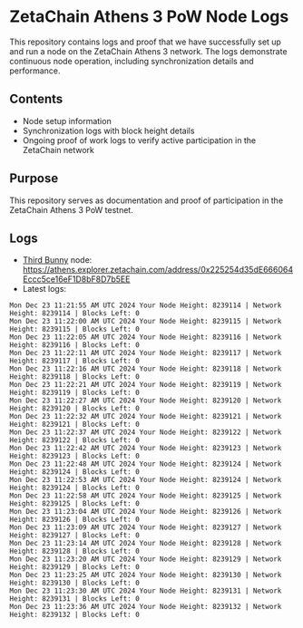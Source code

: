 # ZetaChain Athens 3 PoW Node Logs
This repository contains logs and proof that we have successfully set up and run a node on the ZetaChain Athens 3 network. The logs demonstrate continuous node operation, including synchronization details and performance.

## Contents
- Node setup information
- Synchronization logs with block height details
- Ongoing proof of work logs to verify active participation in the ZetaChain network

## Purpose
This repository serves as documentation and proof of participation in the ZetaChain Athens 3 PoW testnet.

## Logs

- [Third Bunny](https://thirdbunny.xyz/) node: https://athens.explorer.zetachain.com/address/0x225254d35dE666064Eccc5ce16eF1D8bF8D7b5EE
- Latest logs:
```
Mon Dec 23 11:21:55 AM UTC 2024 Your Node Height: 8239114 | Network Height: 8239114 | Blocks Left: 0
Mon Dec 23 11:22:00 AM UTC 2024 Your Node Height: 8239115 | Network Height: 8239115 | Blocks Left: 0
Mon Dec 23 11:22:05 AM UTC 2024 Your Node Height: 8239116 | Network Height: 8239116 | Blocks Left: 0
Mon Dec 23 11:22:11 AM UTC 2024 Your Node Height: 8239117 | Network Height: 8239117 | Blocks Left: 0
Mon Dec 23 11:22:16 AM UTC 2024 Your Node Height: 8239118 | Network Height: 8239118 | Blocks Left: 0
Mon Dec 23 11:22:21 AM UTC 2024 Your Node Height: 8239119 | Network Height: 8239119 | Blocks Left: 0
Mon Dec 23 11:22:27 AM UTC 2024 Your Node Height: 8239120 | Network Height: 8239120 | Blocks Left: 0
Mon Dec 23 11:22:32 AM UTC 2024 Your Node Height: 8239121 | Network Height: 8239121 | Blocks Left: 0
Mon Dec 23 11:22:37 AM UTC 2024 Your Node Height: 8239122 | Network Height: 8239122 | Blocks Left: 0
Mon Dec 23 11:22:42 AM UTC 2024 Your Node Height: 8239123 | Network Height: 8239123 | Blocks Left: 0
Mon Dec 23 11:22:48 AM UTC 2024 Your Node Height: 8239124 | Network Height: 8239124 | Blocks Left: 0
Mon Dec 23 11:22:53 AM UTC 2024 Your Node Height: 8239124 | Network Height: 8239124 | Blocks Left: 0
Mon Dec 23 11:22:58 AM UTC 2024 Your Node Height: 8239125 | Network Height: 8239125 | Blocks Left: 0
Mon Dec 23 11:23:04 AM UTC 2024 Your Node Height: 8239126 | Network Height: 8239126 | Blocks Left: 0
Mon Dec 23 11:23:09 AM UTC 2024 Your Node Height: 8239127 | Network Height: 8239127 | Blocks Left: 0
Mon Dec 23 11:23:14 AM UTC 2024 Your Node Height: 8239128 | Network Height: 8239128 | Blocks Left: 0
Mon Dec 23 11:23:20 AM UTC 2024 Your Node Height: 8239129 | Network Height: 8239129 | Blocks Left: 0
Mon Dec 23 11:23:25 AM UTC 2024 Your Node Height: 8239130 | Network Height: 8239130 | Blocks Left: 0
Mon Dec 23 11:23:30 AM UTC 2024 Your Node Height: 8239131 | Network Height: 8239131 | Blocks Left: 0
Mon Dec 23 11:23:36 AM UTC 2024 Your Node Height: 8239132 | Network Height: 8239132 | Blocks Left: 0
```
